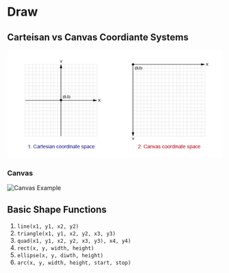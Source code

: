 # Draw

## Carteisan vs Canvas Coordiante Systems

![Canvas vs Cartesian](../static/canvas_coordinate_comparison.png)

### Canvas

![Canvas Example](html_grid_example.jpeg)

## Basic Shape Functions

1. `line(x1, y1, x2, y2)`
1. `triangle(x1, y1, x2, y2, x3, y3)`
1. `quad(x1, y1, x2, y2, x3, y3), x4, y4)`
1. `rect(x, y, width, height)`
1. `ellipse(x, y, diwth, height)`
1. `arc(x, y, width, height, start, stop)`

